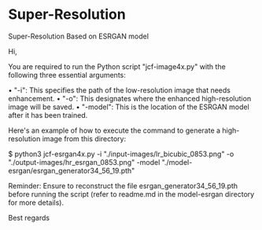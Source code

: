# Super-Resolution
Super-Resolution Based on ESRGAN model

Hi,

You are required to run the Python script "jcf-image4x.py" with the following three essential arguments:

• "-i": This specifies the path of the low-resolution image that needs enhancement.
• "-o": This designates where the enhanced high-resolution image will be saved.
• "-model": This is the location of the ESRGAN model after it has been trained.

Here's an example of how to execute the command to generate a high-resolution image from this directory:

$ python3 jcf-esrgan4x.py -i "./input-images/lr_bicubic_0853.png" -o "./output-images/hr_esrgan_0853.png" -model "./model-esrgan/esrgan_generator34_56_19.pth"

Reminder:
Ensure to reconstruct the file esrgan_generator34_56_19.pth before running the script (refer to readme.md in the model-esrgan directory for more details).

Best regards
